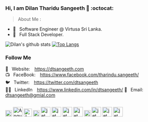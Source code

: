 ### Hi,  I am Dilan Tharidu Sangeeth 🐞 :octocat:
> About Me :
- 🔭  &ensp;Software Engineer @ Virtusa Sri Lanka.
- 🌱  &ensp;Full Stack Developer.

![Dilan's github stats](https://github-readme-stats.vercel.app/api?username=sriThariduSangeeth&show_icons=true&theme=monokai)
[![Top Langs](https://github-readme-stats.vercel.app/api/top-langs/?username=sriThariduSangeeth&theme=monokai&hide=html,css&langs_count=7)](https://github.com/anuraghazra/github-readme-stats)

### Follow Me

🔗 &ensp;Website:&ensp;&ensp;https://dtsangeeth.com<br/>
📺 &ensp;FaceBook:&ensp;&ensp;https://www.facebook.com/tharindu.sangeeth/<br/>
🐦 &ensp;Twitter:&ensp;&ensp;https://twitter.com/dtsangeeth<br/>
👨‍💼 &ensp;LinkedIn&ensp;&ensp;https://www.linkedin.com/in/dtsangeeth/
📧 &ensp;Email:&ensp;&ensp;dtsangeeth@gmial.com
##
<p float="left">
  <img src="https://spring.io/images/spring-logo-9146a4d3298760c2e7e49595184e1975.svg" alt="Spring Boot" height="20">
  <img src="https://angular.io/assets/images/logos/angular/angular.svg" alt="Angular 10" height="30">
  <img src="https://jwt.io/img/pic_logo.svg" alt="Angular 10" height="25">
  <img src="https://nodejs.org/static/images/logo.svg" alt="Node" height="20">
  <img src="https://nestjs.com/img/logo_text.svg" alt="jet" height="30">
  <img src="https://graphql.org/img/logo.svg" alt="jet" height="30">
  <img src="https://cdn.rawgit.com/graphile/graphile.github.io/a6225f8c3052df5c276ecef28aeb0cade1aec16a/logos/postgraphile.optimized.svg" alt="jet" height="30">
  <img src="https://developer.apple.com/assets/elements/icons/swift/swift-64x64.png" alt="jet" height="30">
  <img src="https://developer.android.com/images/brand/Android_Robot.png" alt="jet" height="20">
  <img src="https://static-www.elastic.co/v3/assets/bltefdd0b53724fa2ce/blt7c665c2ab90dd251/5bd9e3ad4ed46d9b5fbadd02/icon-elastic-stack-bb.svg" alt="jet" height="30">
  <img src="https://www.mysql.com/common/logos/logo-mysql-170x115.png" alt="jet" height="30">
   <img src="https://www.postgresql.org/media/img/about/press/elephant.png" alt="jet" height="30">
</p>  
